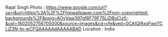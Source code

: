 Rajat Singh
Photo : https://www.google.com/url?sa=i&url=https%3A%2F%2Fhipwallpaper.com%2Fnon-copyrighted-backgrounds%2F&psig=AOvVaw397gf8F79F75LiDBoCjz5-&ust=1602052756705000&source=images&cd=vfe&ved=0CAIQjRxqFwoTCLjZ3N-tn-wCFQAAAAAdAAAAABAD
Location : India
